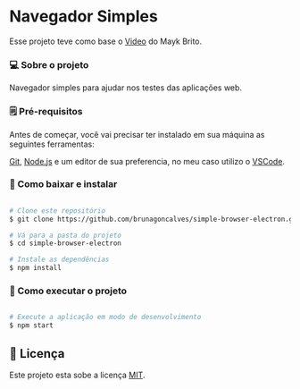 # Navegador Simples

Esse projeto teve como base o [Video](https://youtu.be/zy-B9d2ZVrw?list=PL85ITvJ7FLoifcDIBeuuAhh4_799RZaSc) do Mayk Brito. 

### 💻 Sobre o projeto

Navegador simples para ajudar nos testes das aplicações web.

### 🗒 Pré-requisitos

Antes de começar, você vai precisar ter instalado em sua máquina as seguintes ferramentas:

[Git](https://git-scm.com), [Node.js](https://nodejs.org/en/) e um editor de sua preferencia, no meu caso utilizo o [VSCode](https://code.visualstudio.com/).

### 🎲 Como baixar e instalar

```bash

# Clone este repositório
$ git clone https://github.com/brunagoncalves/simple-browser-electron.git

# Vá para a pasta do projeto
$ cd simple-browser-electron

# Instale as dependências
$ npm install

```

### 🚀 Como executar o projeto

```bash

# Execute a aplicação em modo de desenvolvimento
$ npm start

```

## 📝 Licença

Este projeto esta sobe a licença [MIT](./LICENSE).
